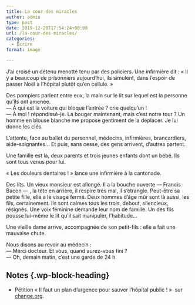 ```yaml
---
title: La cour des miracles
author: admin
type: post
date: 2019-12-28T17:54:24+00:00
url: /la-cour-des-miracles/
categories:
  - Écrire
format: image

---
```

J’ai croisé un détenu menotté tenu par des policiers. Une infirmière dit : «&nbsp;Il y a beaucoup de prisonniers aujourd&rsquo;hui, ils simulent, dans l’espoir de passer Noël à l’hôpital plutôt qu’en cellule.&nbsp;»

Des pompiers parlent entre eux, la main sur le lit sur lequel est la personne qu’ils ont amenée.  
— À qui est la voiture qui bloque l’entrée ? crie quelqu’un !  
— À moi ! répondissé-je. La bouger maintenant, mais c’est notre tour ? Un homme en blouse blanche me propose gentiment de la déplacer. Je lui donne les clés.

L’attente, face au ballet du personnel, médecins, infirmières, brancardiers, aide-soignantes&#8230; Et puis, sans cesse, des gens arrivent, d’autres partent.

Une famille est là, deux parents et trois jeunes enfants dont un bébé. Ils sont tous venus pour lui.

«&nbsp;Les douleurs dentaires&nbsp;!&nbsp;» lance une infirmière à la cantonade.

Des lits. Un vieux monsieur est allongé. Il a la bouche ouverte — Francis Bacon — , la tête en arrière, il respire très mal, il s’étrangle. Peut-être sa petite fille, elle a le visage fermé. Deux hommes d’âge mûr sont là aussi, les fils, certainement. Ils sont calmes tous les trois, debout, silencieux, résignés. Une voix féminine demande leur nom de famille. Un des fils pousse lui-même le lit qu’il sait manipuler, l’habitude&#8230;

Une vieille dame arrive, accompagnée de son petit-fils : elle a fait une mauvaise chute.

Nous disons au revoir au médecin :  
— Merci docteur. Et vous, quand aurez-vous fini ?  
— Oh, demain matin, c’est une garde de 24 h.

## Notes {.wp-block-heading}

  * Pétition «&nbsp;Il faut un plan d&rsquo;urgence pour sauver l&rsquo;hôpital public !&nbsp;»&nbsp; sur [change.org][1].

 [1]: https://www.change.org/p/il-faut-un-plan-d-urgence-pour-sauver-l-h%C3%B4pital-public